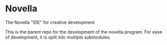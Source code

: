 # Novella
The Novella "IDE" for creative development

This is the parent repo for the development of the novella program.
For ease of development, it is split into multiple submodules. 

